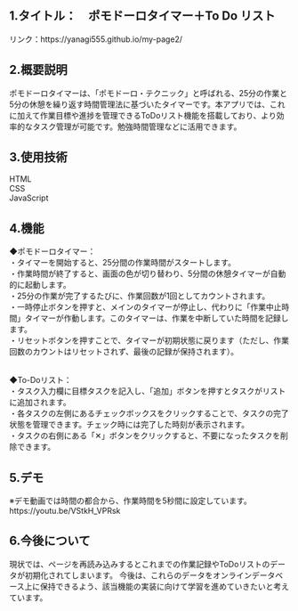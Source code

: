 <h2>1.タイトル：　ポモドーロタイマー＋To Do リスト</h2>
リンク：https://yanagi555.github.io/my-page2/

<h2>2.概要説明</h2>
ポモドーロタイマーは、「ポモドーロ・テクニック」と呼ばれる、25分の作業と5分の休憩を繰り返す時間管理法に基づいたタイマーです。本アプリでは、これに加えて作業目標や進捗を管理できるToDoリスト機能を搭載しており、より効率的なタスク管理が可能です。勉強時間管理などに活用できます。

<h2>3.使用技術</h2>
HTML</br>
CSS</br>
JavaScript

<h2>4.機能</h2>
◆ポモドーロタイマー：</br>
・タイマーを開始すると、25分間の作業時間がスタートします。</br>
・作業時間が終了すると、画面の色が切り替わり、5分間の休憩タイマーが自動的に起動します。</br>
・25分の作業が完了するたびに、作業回数が1回としてカウントされます。</br>
・一時停止ボタンを押すと、メインのタイマーが停止し、代わりに「作業中止時間」タイマーが作動します。このタイマーは、作業を中断していた時間を記録します。</br>
・リセットボタンを押すことで、タイマーが初期状態に戻ります（ただし、作業回数のカウントはリセットされず、最後の記録が保持されます）。</br></br>

◆To-Doリスト：</br>
・タスク入力欄に目標タスクを記入し、「追加」ボタンを押すとタスクがリストに追加されます。</br>
・各タスクの左側にあるチェックボックスをクリックすることで、タスクの完了状態を管理できます。チェック時には完了した時刻が表示されます。</br>
・タスクの右側にある「✕」ボタンをクリックすると、不要になったタスクを削除できます。</br>

<h2>5.デモ</h2>
※デモ動画では時間の都合から、作業時間を5秒間に設定しています。</br>
https://youtu.be/VStkH_VPRsk
<h2>6.今後について</h2>
現状では、ページを再読み込みするとこれまでの作業記録やToDoリストのデータが初期化されてしまいます。
今後は、これらのデータをオンラインデータベース上に保持できるよう、該当機能の実装に向けて学習を進めていきたいと考えています。
